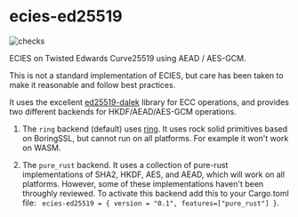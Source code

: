 # ecies-ed25519
![checks](https://github.com/phayes/ecies-ed25519/workflows/checks/badge.svg)

ECIES on Twisted Edwards Curve25519 using AEAD / AES-GCM. 

This is not a standard implementation of ECIES, but care has been taken to make it reasonable and follow best practices. 

It uses the excellent [ed25519-dalek](https://github.com/dalek-cryptography/ed25519-dalek) library for ECC operations, 
and provides two different backends for HKDF/AEAD/AES-GCM operations. 

1. The `ring` backend (default) uses [ring](https://github.com/briansmith/ring).  It uses rock solid primitives based on 
BoringSSL, but cannot run on all platforms. For example it won't work on WASM.

2. The `pure_rust` backend. It uses a collection of pure-rust implementations of SHA2, HKDF, AES, and AEAD, which will work
on all platforms. However, some of these implementations haven't been throughly reviewed. To activate this backend add this to
your Cargo.toml file: ` ecies-ed25519 = { version = "0.1", features=["pure_rust"] }`.
